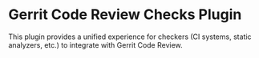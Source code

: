 # Gerrit Code Review Checks Plugin

This plugin provides a unified experience for checkers (CI systems, static
analyzers, etc.) to integrate with Gerrit Code Review.
